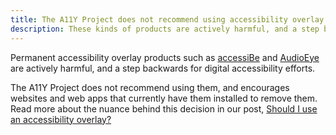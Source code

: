 ```yaml
---
title: The A11Y Project does not recommend using accessibility overlay products
description: These kinds of products are actively harmful, and a step backwards for digital accessibility efforts.
---
```


Permanent accessibility overlay products such as [accessiBe](https://accessibe.com/) and [AudioEye](https://www.audioeye.com/) are actively harmful, and a step backwards for digital accessibility efforts.

The A11Y Project does not recommend using them, and encourages websites and web apps that currently have them installed to remove them. Read more about the nuance behind this decision in our post, [Should I use an accessibility overlay?](https://www.a11yproject.com/posts/should-i-use-an-accessibility-overlay/)
